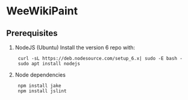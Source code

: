 WeeWikiPaint
============

## Prerequisites

1. NodeJS (Ubuntu)
Install the version 6 repo with:

        curl -sL https://deb.nodesource.com/setup_6.x| sudo -E bash -
        sudo apt install nodejs

2. Node dependencies

        npm install jake
        npm install jslint

